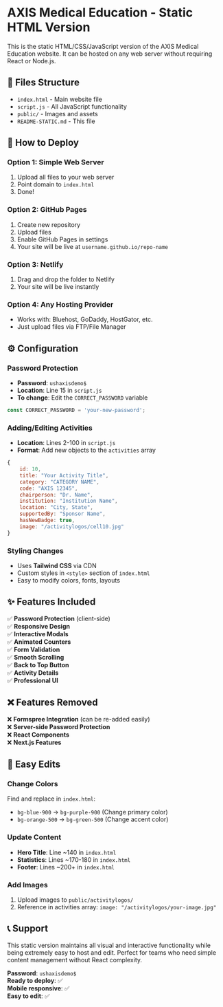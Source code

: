 # AXIS Medical Education - Static HTML Version

This is the static HTML/CSS/JavaScript version of the AXIS Medical Education website. It can be hosted on any web server without requiring React or Node.js.

## 📁 Files Structure

- `index.html` - Main website file
- `script.js` - All JavaScript functionality 
- `public/` - Images and assets
- `README-STATIC.md` - This file

## 🚀 How to Deploy

### Option 1: Simple Web Server
1. Upload all files to your web server
2. Point domain to `index.html`
3. Done!

### Option 2: GitHub Pages
1. Create new repository
2. Upload files
3. Enable GitHub Pages in settings
4. Your site will be live at `username.github.io/repo-name`

### Option 3: Netlify
1. Drag and drop the folder to Netlify
2. Your site will be live instantly

### Option 4: Any Hosting Provider
- Works with: Bluehost, GoDaddy, HostGator, etc.
- Just upload files via FTP/File Manager

## ⚙️ Configuration

### Password Protection
- **Password**: `ushaxisdemo$`
- **Location**: Line 15 in `script.js`
- **To change**: Edit the `CORRECT_PASSWORD` variable

```javascript
const CORRECT_PASSWORD = 'your-new-password';
```

### Adding/Editing Activities
- **Location**: Lines 2-100 in `script.js`
- **Format**: Add new objects to the `activities` array

```javascript
{
    id: 10,
    title: "Your Activity Title",
    category: "CATEGORY NAME",
    code: "AXIS 12345",
    chairperson: "Dr. Name",
    institution: "Institution Name",
    location: "City, State",
    supportedBy: "Sponsor Name",
    hasNewBadge: true,
    image: "/activitylogos/cell10.jpg"
}
```

### Styling Changes
- Uses **Tailwind CSS** via CDN
- Custom styles in `<style>` section of `index.html`
- Easy to modify colors, fonts, layouts

## ✨ Features Included

✅ **Password Protection** (client-side)  
✅ **Responsive Design**  
✅ **Interactive Modals**  
✅ **Animated Counters**  
✅ **Form Validation**  
✅ **Smooth Scrolling**  
✅ **Back to Top Button**  
✅ **Activity Details**  
✅ **Professional UI**

## ❌ Features Removed

❌ **Formspree Integration** (can be re-added easily)  
❌ **Server-side Password Protection**  
❌ **React Components**  
❌ **Next.js Features**

## 🔧 Easy Edits

### Change Colors
Find and replace in `index.html`:
- `bg-blue-900` → `bg-purple-900` (Change primary color)
- `bg-orange-500` → `bg-green-500` (Change accent color)

### Update Content
- **Hero Title**: Line ~140 in `index.html`
- **Statistics**: Lines ~170-180 in `index.html`
- **Footer**: Lines ~200+ in `index.html`

### Add Images
1. Upload images to `public/activitylogos/`
2. Reference in activities array: `image: "/activitylogos/your-image.jpg"`

## 📞 Support

This static version maintains all visual and interactive functionality while being extremely easy to host and edit. Perfect for teams who need simple content management without React complexity.

**Password**: `ushaxisdemo$`  
**Ready to deploy**: ✅  
**Mobile responsive**: ✅  
**Easy to edit**: ✅ 